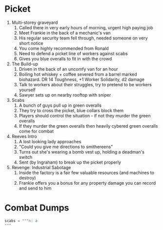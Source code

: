 # Picket
1. Multi-storey graveyard
	1. Called there in very early hours of morning, urgent high paying job
	2. Meet Frankie in the back of a mechanic's van
	3. His regular security team fell through, needed someone on very short notice
	4. You come highly recommended from Ronald
	5. Need to defend a picket line of workers against scabs
	6. Gives you blue overalls to fit in with the crowd
2. The Build-up
	1. Driven in the back of an uncomfy van for an hour
	2. Boiling hot whiskey + coffee severed from a barrel marked biohazard. DR 14 Toughness, +1 Worker Solidarity, d2 damage
	3. Talk to workers about their struggles, try to pretend to be workers yourself 
	4. Sawyer sets up on nearby rooftop with sniper
3. Scabs
	1. A bunch of guys pull up in green overalls
	2. They try to cross the picket, blue collars block them
	3. Players should control the situation - if not they murder the green overalls
	4. If they murder the green overalls then heavily cybered green overalls come for combat 
4. Reeves Intro
	1. A lost looking lady approaches
	2. "Could you give me directions to smithereens"
	3. Turns out she's wearing a bomb vest up, holding a deadman's switch
	4. Sent (by Ingraham) to break up the picket properly
5. Revenge: Industrial Sabotage
	1. Inside the factory is a fair few valuable resources (and machines to destroy)
	2. Frankie offers you a bonus for any property damage you can record and send to him

# Combat Dumps
```py
scabs = """n: a 
"""
```

<!--stackedit_data:
eyJoaXN0b3J5IjpbMTczNjUxMjg0MCwtNzgwMDk0MzYsMzIzMD
UxOTc4LC0xODk3NTc3OTk5LC00MDk3NzExODQsLTEzMDc2Mjc0
MjksLTEyMTQ1NzcxNTIsLTc3NzkyNDExOSwtMjA5MjUzOTc5My
wtMTY3Njk4NDY4NCwtMTI3MzU3OTg3NywtMTIwOTcwODI1OSwx
ODU5Mzc3NjQsODAxNjEwNjMwLC0xNzg0MDQwMDIsMTM0Mjk0OD
E0NCwtMjA4ODc0NjYxMiw3MzA5OTgxMTZdfQ==
-->